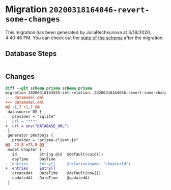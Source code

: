 # Migration `20200318164046-revert-some-changes`

This migration has been generated by JuliaRechkunova at 3/18/2020, 4:40:46 PM.
You can check out the [state of the schema](./schema.prisma) after the migration.

## Database Steps

```sql

```

## Changes

```diff
diff --git schema.prisma schema.prisma
migration 20200318163555-set-relation..20200318164046-revert-some-changes
--- datamodel.dml
+++ datamodel.dml
@@ -1,7 +1,7 @@
 datasource DS {
   provider = "sqlite"
-  url = "***"
+  url = env("DATABASE_URL")
 }
 generator photonjs {
   provider = "prisma-client-js"
@@ -23,8 +23,8 @@
 model Chapter {
   id          String @id  @default(cuid())
   dayTime     DayTime
-  entries     Entry[]     @relation(name: "chapterId")
+  entries     Entry[]
   createdAt   DateTime    @default(now())
   updatedAt   DateTime    @updatedAt
 }
```


